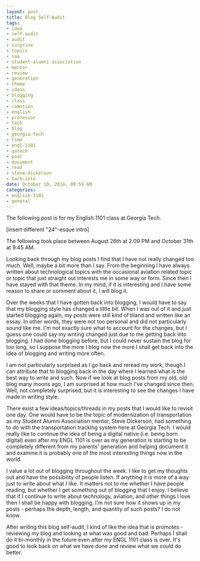 ```yaml
--- 
layout: post
title: Blog Self-Audit
tags: 
- idea
- self-audit
- audit
- surprise
- topics
- saa
- student-alumni-association
- mentor
- review
- generation
- theme
- ideas
- blogging
- class
- camotion
- english
- professor
- tech
- blog
- georgia-tech
- time
- engl-1101
- gatech
- post
- document
- read
- steve-dickerson
- back-into
date: October 10, 2010, 09:59 AM
categories: 
- english-1101
- general
---
```

The following post is for my English 1101 class at Georgia Tech.

\[insert different "24"-esque intro\]

The following took place between August 26th at 2:09 PM and October 31th at 9:45 AM.

Looking back through my blog posts I find that I have not really changed too much. Well, maybe a bit more than I say. From the beginning I have always written about technological topics with the occasional aviation related topic or topic that just straight out interests me in some way or form. Since then I have stayed with that theme. In my mind, if it is interesting and I have some reason to share or comment about it, I will blog it.

Over the weeks that I have gotten back into blogging, I would have to say that my blogging style has changed a little bit. When I was out of it and just started blogging again, my posts were still kind of bland and written like an essay. In other words, they were not too personal and did not particularly sound like me. I'm not exactly sure what to account for the changes, but I guess one could say my writing changed just due to me getting back into blogging. I had done blogging before, but I could never sustain the blog for too long, so I suppose the more I blog now the more I shall get back into the idea of blogging and writing more often.

I am not particularly surprised as I go back and reread my work, though I can attribute that to blogging back in the day where I learned what is the best way to write and such. Now if we look at blog posts from my old, old blog many moons ago, I am surprised at how much I've changed since then. Well, not completely surprised, but it is interesting to see the changes I have made in writing style.

There exist a few ideas/topics/threads in my posts that I would like to revisit one day. One would have to be the topic of modernization of transportation as my Student Alumni Association mentor, Steve Dickerson, had something to do with the transportation tracking system here at Georgia Tech. I would really like to continue the idea of being a digital native (i.e. being born digital) even after my ENGL 1101 is over as my generation is starting to be completely different from my parents' generation and helping document it and examine it is probably one of the most interesting things now in the world.

I value a lot out of blogging throughout the week. I like to get my thoughts out and have the possibility of people listen. If anything it is more of a way just to write about what I like. It matters not to me whether I have people reading, but whether I get something out of blogging that I enjoy. I believe that if I continue to write about technology, aviation, and other things I love then I shall be happy with blogging. I'm not sure how it shows up in my posts - perhaps the depth, length, and quantity of such posts? I do not know.

After writing this blog self-audit, I kind of like the idea that is promotes - reviewing my blog and looking at what was good and bad. Perhaps I shall do it bi-monthly in the future even after my ENGL 1101 class is over. It's good to look back on what we have done and review what we could do better.
